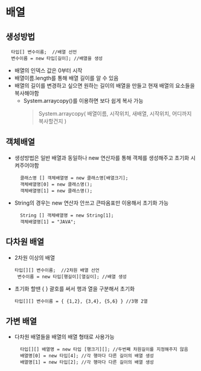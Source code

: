 # 배열
## 생성방법
      타입[] 변수이름;  //배열 선언
      변수이름 = new 타입[길이]; //배열을 생성
* 배열의 인덱스 값은 0부터 시작
* 배열이름.length를 통해 배열 길이를 알 수 있음
* 배열의 길이를 변경하고 싶으면 원하는 길이의 배열을 만들고 현재 배열의 요소들을 복사해야함
  * System.arraycopy()를 이용하면 보다 쉽게 복사 가능
    > System.arraycopy(  배열이름, 시작위치, 새배열, 시작위치, 어디까지 복사할건지 )
    > 
## 객체배열
* 생성방법은 일반 배열과 동일하나 new 연산자를 통해 객체를 생성해주고 초기화 시켜주어야함  
             
        클래스명 [] 객체배열명 = new 클래스명[배열크기];  
        객체배열명[0] = new 클래스명();
        객체배열명[1] = new 클래스명();
* String의 경우는 new 연산자 안쓰고 큰따옴표만 이용해서 초기화 가능  

        String [] 객체배열명 = new String[1];  
        객체배열명[1] = "JAVA";

## 다차원 배열 
* 2차원 이상의 배열
   
      타입[][] 변수이름;  //2차원 배열 선언
       변수이름 = new 타입[행길이][열길이]; //배열 생성
* 초기화 할땐 { } 괄호를 써서 행과 열을 구분해서 초기화 
 
      타입[][] 변수이름 = { {1,2}, {3,4}, {5,6} } //3행 2열   

## 가변 배열
* 다차원 배열들을 배열의 배열 형태로 사용가능  
       
        타입[][] 배열명 = new 타입 [행크기][]; //두번째 차원길이를 지정해주지 않음
        배열명[0] = new 타입[4]; //각 행마다 다른 길이의 배열 생성
        배열명[1] = new 타입[2]; //각 행마다 다른 길이의 배열 생성
